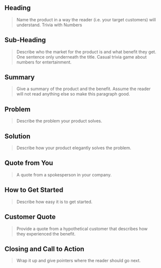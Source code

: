 ## Heading
  > Name the product in a way the reader (i.e. your target customers) will understand.
  Trivia with Numbers

## Sub-Heading
  > Describe who the market for the product is and what benefit they get. One sentence only underneath the title.
  Casual trivia game about numbers for entertainment.
## Summary
  > Give a summary of the product and the benefit. Assume the reader will not read anything else so make this paragraph good.

## Problem
  > Describe the problem your product solves.

## Solution
  > Describe how your product elegantly solves the problem.

## Quote from You
  > A quote from a spokesperson in your company.

## How to Get Started
  > Describe how easy it is to get started.

## Customer Quote
  > Provide a quote from a hypothetical customer that describes how they experienced the benefit.

## Closing and Call to Action
  > Wrap it up and give pointers where the reader should go next.
